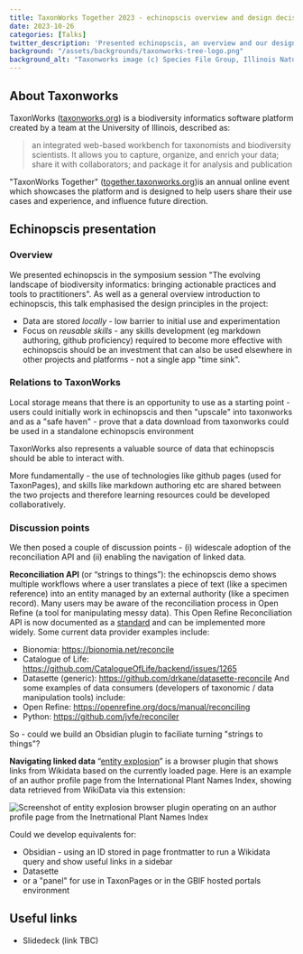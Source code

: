 ```yaml
---
title: TaxonWorks Together 2023 - echinopscis overview and design decisions
date: 2023-10-26
categories: [Talks]
twitter_description: 'Presented echinopscis, an overview and our design decisions in the symposium "The evolving landscape of biodiversity informatics: bringing actionable practices and tools to practitioners" in TaxonWorks Together 2023'
background: "/assets/backgrounds/taxonworks-tree-logo.png"
background_alt: "Taxonworks image (c) Species File Group, Illinois Natural History Survey"
---
```


## About Taxonworks

TaxonWorks ([taxonworks.org](https://taxonworks.org)) is a biodiversity informatics software platform created by a team at the University of Illinois, described as:
> an integrated web-based workbench for taxonomists and biodiversity scientists. It allows you to capture, organize, and enrich your data; share it with collaborators; and package it for analysis and publication

"TaxonWorks Together" ([together.taxonworks.org]((https://together.taxonworks.org)))is an annual online event which showcases the platform and is designed to help users share their use cases and experience, and influence future direction.

## Echinopscis presentation

### Overview
We presented echinopscis in the symposium session "The evolving landscape of biodiversity informatics: bringing actionable practices and tools to practitioners". As well as a general overview introduction to echinopscis, this talk emphasised the design principles in the project:

- Data are stored *locally* - low barrier to initial use and experimentation
- Focus on *reusable skills* - any skills development (eg markdown authoring, github proficiency) required to become more effective with echinopscis should be an investment that can also be used elsewhere in other projects and platforms - not a single app "time sink". 

### Relations to TaxonWorks

Local storage means that there is an opportunity to use as a starting point - users could initially work in echinopscis and then "upscale" into taxonworks and as a "safe haven" - prove that a data download from taxonworks could be used in a standalone echinopscis environment

TaxonWorks also represents a valuable source of data that echinopscis should be able to interact with.

More fundamentally - the use of technologies like github pages (used for TaxonPages), and skills like markdown authoring etc are shared between the two projects and therefore learning resources could be developed collaboratively.

### Discussion points

We then posed a couple of discussion points - (i) widescale adoption of the reconciliation API and (ii) enabling the navigation of linked data.

**Reconciliation API** (or “strings to things”): the echinopscis demo shows multiple workflows where a user translates a piece of text (like a specimen reference) into an entity managed by an external authority (like a specimen record). Many users may be aware of the reconciliation process in Open Refine (a tool for manipulating messy data). This Open Refine Reconciliation API is now documented as a [standard](https://www.w3.org/community/reports/reconciliation/CG-FINAL-specs-0.2-20230410/) and can be implemented more widely. Some current data provider examples include:
- Bionomia: https://bionomia.net/reconcile 
- Catalogue of Life: https://github.com/CatalogueOfLife/backend/issues/1265 
- Datasette (generic): https://github.com/drkane/datasette-reconcile 
And some examples of data consumers (developers of taxonomic / data manipulation tools) include:
- Open Refine: https://openrefine.org/docs/manual/reconciling 
- Python: https://github.com/jvfe/reconciler 

So - could we build an Obsidian plugin to faciliate turning "strings to things"?

**Navigating linked data**
“[entity explosion](https://github.com/99of9/Entity-Explosion)” is a browser plugin that shows links from Wikidata based on the currently loaded page. Here is an example of an author profile page from the International Plant Names Index, showing data retrieved from WikiData via this extension:

![Screenshot of entity explosion browser plugin operating on an author profile page from the Inetrnational Plant Names Index](/assets/taxonworks-together-2023/entity-explosion-example.jpg)

Could we develop equivalents for:
- Obsidian - using an ID stored in page frontmatter to run a Wikidata query and show useful links in a sidebar
- Datasette
- or a "panel" for use in TaxonPages or in the GBIF hosted portals environment 

## Useful links

- Slidedeck (link TBC)
